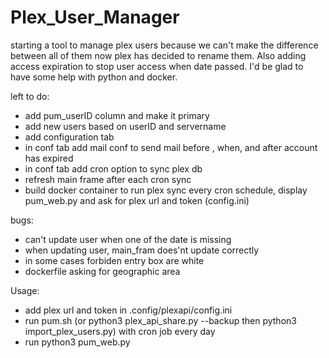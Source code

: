 # Plex_User_Manager

starting a tool to manage plex users because we can't make the difference between all of them now plex has decided to rename them. 
Also adding access expiration to stop user access when date passed.
I'd be glad to have some help with python and docker.

left to do:
- add pum_userID column and make it primary
- add new users based on userID and servername
- add configuration tab 
- in conf tab add mail conf to send mail before , when, and after account has expired
- in conf tab add cron option to sync plex db
- refresh main frame after each cron sync
- build docker container to run plex sync every cron schedule, display pum_web.py and ask for plex url and token (config.ini)

bugs:
- can't update user when one of the date is missing
- when updating user, main_fram does'nt update correctly
- in some cases forbiden entry box are white
- dockerfile asking for geographic area


Usage:
 - add plex url and token in .config/plexapi/config.ini
 - run pum.sh (or python3 plex_api_share.py --backup then python3 import_plex_users.py) with cron job every day
 - run python3 pum_web.py
